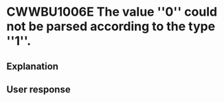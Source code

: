 # CWWBU1006E The value ''0'' could not be parsed according to the type ''1''.

## Explanation

## User response